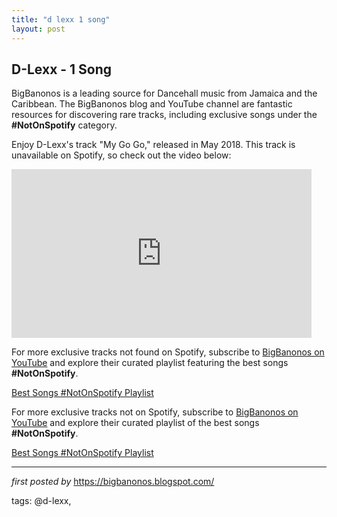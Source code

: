 ```yaml
---
title: "d lexx 1 song"
layout: post
---
```

<h2>D-Lexx - 1 Song</h2> <!-- Introduction Section -->
<p>BigBanonos is a leading source for Dancehall music from Jamaica and the Caribbean. The BigBanonos blog and YouTube channel are fantastic resources for discovering rare tracks, including exclusive songs under the <strong>#NotOnSpotify</strong> category.</p> <!-- YouTube Video Embed for "My Go Go" -->
<div> <p>Enjoy D-Lexx's track "My Go Go," released in May 2018. This track is unavailable on Spotify, so check out the video below:</p> <iframe allowfullscreen frameborder="0" height="270" src="https://www.youtube.com/embed/auQUJYLt0IE" width="480"></iframe>
</div> <!-- Subscribe and Playlist Links -->
<div> <p>For more exclusive tracks not found on Spotify, subscribe to <a href="https://www.youtube.com/@BigBanonos" target="_blank">BigBanonos on YouTube</a> and explore their curated playlist featuring the best songs <strong>#NotOnSpotify</strong>.</p> <p><a href="https://www.youtube.com/playlist?list=PLtuNtuTatqI0kFahUCbtbfenC_ET5O_tr" target="_blank">Best Songs #NotOnSpotify Playlist</a></p>
</div>


<!--Subscribe and Playlist Links-->
<div>
    <p>For more exclusive tracks not on Spotify, subscribe to <a href="https://www.youtube.com/@BigBanonos" target="_blank">BigBanonos on YouTube</a> and explore their curated playlist of the best songs <strong>#NotOnSpotify</strong>.</p>
    <p><a href="https://www.youtube.com/playlist?list=PLtuNtuTatqI0kFahUCbtbfenC_ET5O_tr" target="_blank">Best Songs #NotOnSpotify Playlist<br /></a></p></div>

<hr />

<p><em>first posted by</em> <a href="https://bigbanonos.blogspot.com/" rel="noopener" target="_new">https://bigbanonos.blogspot.com/</a></p>

<p>tags: @d-lexx,</p>

